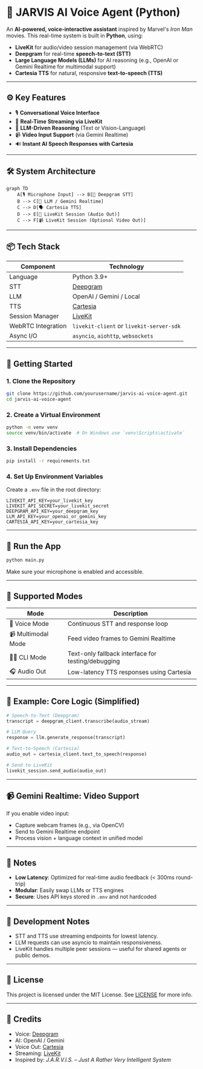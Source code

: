 # 🧠 JARVIS AI Voice Agent (Python)

An **AI-powered, voice-interactive assistant** inspired by Marvel's *Iron Man* movies. This real-time system is built in **Python**, using:

* **LiveKit** for audio/video session management (via WebRTC)
* **Deepgram** for real-time **speech-to-text (STT)**
* **Large Language Models (LLMs)** for AI reasoning (e.g., OpenAI or Gemini Realtime for multimodal support)
* **Cartesia TTS** for natural, responsive **text-to-speech (TTS)**

---

## ⚙️ Key Features

* 🎙️ **Conversational Voice Interface**
* 🔁 **Real-Time Streaming via LiveKit**
* 🧠 **LLM-Driven Reasoning** (Text or Vision-Language)
* 📹 **Video Input Support** (via Gemini Realtime)
* 🔊 **Instant AI Speech Responses with Cartesia**

---

## 🛠️ System Architecture

```
graph TD
    A[🎙️ Microphone Input] --> B[🧠 Deepgram STT]
    B --> C[🤖 LLM / Gemini Realtime]
    C --> D[🗣️ Cartesia TTS]
    D --> E[📡 LiveKit Session (Audio Out)]
    C --> F[📹 LiveKit Session (Optional Video Out)]
```


---

## 📦 Tech Stack

| Component          | Technology                               |
| ------------------ | ---------------------------------------- |
| Language           | Python 3.9+                              |
| STT                | [Deepgram](https://deepgram.com)         |
| LLM                | OpenAI / Gemini / Local                  |
| TTS                | [Cartesia](https://cartesia.ai)          |
| Session Manager    | [LiveKit](https://livekit.io)            |
| WebRTC Integration | `livekit-client` or `livekit-server-sdk` |
| Async I/O          | `asyncio`, `aiohttp`, `websockets`       |

---

## 🚀 Getting Started

### 1. Clone the Repository

```bash
git clone https://github.com/yourusername/jarvis-ai-voice-agent.git
cd jarvis-ai-voice-agent
```

### 2. Create a Virtual Environment

```bash
python -m venv venv
source venv/bin/activate  # On Windows use `venv\Scripts\activate`
```

### 3. Install Dependencies

```bash
pip install -r requirements.txt
```

### 4. Set Up Environment Variables

Create a `.env` file in the root directory:

```env
LIVEKIT_API_KEY=your_livekit_key
LIVEKIT_API_SECRET=your_livekit_secret
DEEPGRAM_API_KEY=your_deepgram_key
LLM_API_KEY=your_openai_or_gemini_key
CARTESIA_API_KEY=your_cartesia_key
```

---

## 🧪 Run the App

```bash
python main.py
```

Make sure your microphone is enabled and accessible.

---

## 🧠 Supported Modes

| Mode               | Description                                        |
| ------------------ | -------------------------------------------------- |
| 🎤 Voice Mode      | Continuous STT and response loop                   |
| 📹 Multimodal Mode | Feed video frames to Gemini Realtime               |
| 🧑‍💻 CLI Mode     | Text-only fallback interface for testing/debugging |
| 🎧 Audio Out       | Low-latency TTS responses using Cartesia           |

---

## 🧩 Example: Core Logic (Simplified)

```python
# Speech-to-Text (Deepgram)
transcript = deepgram_client.transcribe(audio_stream)

# LLM Query
response = llm.generate_response(transcript)

# Text-to-Speech (Cartesia)
audio_out = cartesia_client.text_to_speech(response)

# Send to LiveKit
livekit_session.send_audio(audio_out)
```

---

## 📹 Gemini Realtime: Video Support

If you enable video input:

* Capture webcam frames (e.g., via OpenCV)
* Send to Gemini Realtime endpoint
* Process vision + language context in unified model

---

## 📌 Notes

* **Low Latency**: Optimized for real-time audio feedback (< 300ms round-trip)
* **Modular**: Easily swap LLMs or TTS engines
* **Secure**: Uses API keys stored in `.env` and not hardcoded

---

## 🧰 Development Notes

* STT and TTS use streaming endpoints for lowest latency.
* LLM requests can use asyncio to maintain responsiveness.
* LiveKit handles multiple peer sessions — useful for shared agents or public demos.

---

## 📄 License

This project is licensed under the MIT License. See [LICENSE](./LICENSE) for more info.

---

## 📣 Credits

* Voice: [Deepgram](https://deepgram.com)
* AI: OpenAI / Gemini
* Voice Out: [Cartesia](https://cartesia.ai)
* Streaming: [LiveKit](https://livekit.io)
* Inspired by: *J.A.R.V.I.S. – Just A Rather Very Intelligent System*
